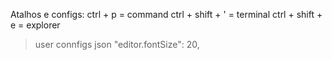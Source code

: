 Atalhos e configs:
ctrl + p = command
ctrl + shift + ' = terminal
ctrl + shift + e = explorer


> user connfigs json
    "editor.fontSize": 20,
    